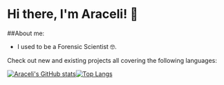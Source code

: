 # Hi there, I'm Araceli! 👋


##About me:
- I used to be a Forensic Scientist :nerd_face:. 

Check out new and existing projects all covering the following languages:

[![Araceli's GitHub stats](https://github-readme-stats.vercel.app/api?username=aracelivaldovinos&hide=stars)](https://github.com/aracelivaldovinos/github-readme-stats)[![Top Langs](https://github-readme-stats.vercel.app/api/top-langs/?username=aracelivaldovinos)](https://github.com/anuraghazra/github-readme-stats)





<!--
**aracelivaldovinos/aracelivaldovinos** is a ✨ _special_ ✨ repository because its `README.md` (this file) appears on your GitHub profile.

Here are some ideas to get you started:

- 🔭 I’m currently working on ...
- 🌱 I’m currently learning ...
- 👯 I’m looking to collaborate on ...
- 🤔 I’m looking for help with ...
- 💬 Ask me about ...
- 📫 How to reach me: ...
- 😄 Pronouns: ...
- ⚡ Fun fact: ...
-->
